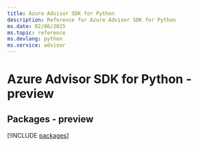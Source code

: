 ```yaml
---
title: Azure Advisor SDK for Python
description: Reference for Azure Advisor SDK for Python
ms.date: 02/06/2025
ms.topic: reference
ms.devlang: python
ms.service: advisor
---
```

# Azure Advisor SDK for Python - preview
## Packages - preview
[!INCLUDE [packages](advisor-index.md)]